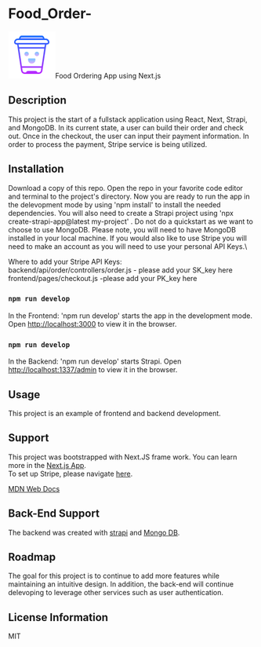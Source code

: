 # Food_Order-

<img src= "logo.png">Food Ordering App using Next.js</img>


## Description
This project is the start of a fullstack application using React, Next, Strapi, and MongoDB. In its current state, a user can build their order and check out. Once in the checkout, the user can input their payment information. In order to process the payment, Stripe service is being utilized. 


## Installation 
Download a copy of this repo. Open the repo in your favorite code editor and terminal to the project's directory. Now you are ready to run the app in the delevopment mode by using 'npm install' to install the needed dependencies. You will also need to create a Strapi project using 'npx create-strapi-app@latest my-project' . Do not do a quickstart as we want to choose to use MongoDB. Please note, you will need to have MongoDB installed in your local machine. If you would also like to use Stripe you will need to make an account as you will need to use your personal API Keys.\

Where to add your Stripe API Keys: \
backend/api/order/controllers/order.js - please add your SK_key here 
frontend/pages/checkout.js -please add your PK_key here



### `npm run develop`

In the Frontend:
'npm run develop' starts the app in the development mode.
Open [http://localhost:3000](http://localhost:3000) to view it in the browser.

### `npm run develop`

In the Backend:
'npm run develop' starts Strapi.
Open [http://localhost:1337/admin](http://localhost:1337/admin) to view it in the browser.

 

## Usage
This project is an example of frontend and backend development. 

## Support
This project was bootstrapped with Next.JS frame work. You can learn more in the [Next.js App](https://nextjs.org/learn/basics/create-nextjs-app).\
 To set up Stripe, please navigate [here](https://dashboard.stripe.com/test/dashboard).

[MDN Web Docs](https://developer.mozilla.org/en-US/docs/Web/JavaScript)

## Back-End Support
The backend was created with [strapi](https://docs.strapi.io/developer-docs/latest/setup-deployment-guides/installation/cli.html#creating-a-strapi-project) and [Mongo DB](https://docs.mongodb.com/manual/).


## Roadmap
The goal for this project is to continue to add more features while maintaining an intuitive design. In addition, the back-end will continue delevoping to leverage other services such as user authentication. 

## License Information
MIT 